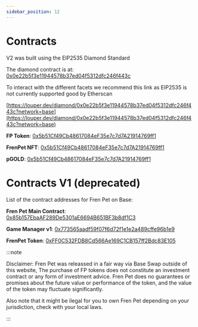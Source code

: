```yaml
---
sidebar_position: 12
---
```


# Contracts

V2 was built using the EIP2535 Diamond Standard

The diamond contract is at: [0x0e22b5f3e11944578b37ed04f5312dfc246f443c](https://basescan.org/address/0x0e22b5f3e11944578b37ed04f5312dfc246f443c#code)

To interact with the different facets we recommend this link as EIP2535 is not currently supported good by Etherscan

[https://louper.dev/diamond/0x0e22b5f3e11944578b37ed04f5312dfc246f443c?network=base](https://louper.dev/diamond/0x0e22b5f3e11944578b37ed04f5312dfc246f443c?network=base)

**FP Token**: [0x5b51Cf49Cb48617084eF35e7c7d7A21914769ff1](https://basescan.org/address/0x5b51Cf49Cb48617084eF35e7c7d7A21914769ff1#code)

**FrenPet NFT**: [0x5b51Cf49Cb48617084eF35e7c7d7A21914769ff1](https://basescan.org/address/0x5b51Cf49Cb48617084eF35e7c7d7A21914769ff1#code)

**pGOLD**: [0x5b51Cf49Cb48617084eF35e7c7d7A21914769ff1](https://basescan.org/address/0x5b51Cf49Cb48617084eF35e7c7d7A21914769ff1#code)

# Contracts V1 (deprecated)

List of the contract addresses for Fren Pet on Base:

**Fren Pet Main Contract**: [0x85b157EbaAF289De5301aE6694B651BF3b8df1C3](https://basescan.org/address/0x85b157EbaAF289De5301aE6694B651BF3b8df1C3#code)  

**Game Manager v1**: [0x773565aadf59f07f6d72f1e1e2a489cffe96b1e9](https://basescan.org/address/0x773565aadf59f07f6d72f1e1e2a489cffe96b1e9#code) 

**FrenPet Token**:  [0xFF0C532FDB8Cd566Ae169C1CB157ff2Bdc83E105](https://basescan.org/address/0xFF0C532FDB8Cd566Ae169C1CB157ff2Bdc83E105#code) 





:::note

Disclaimer: Fren Pet was releassed in a fair way via Base Swap outside of this website, The purchase of FP tokens does not constitute an investment contract or any form of investment advice. Fren Pet does no guarantees or promises about the future value or performance of the token, and the value of the token may fluctuate significantly.

Also note that it might be ilegal for you to own Fren Pet depending on your jurisdiction, check with your local laws.

:::